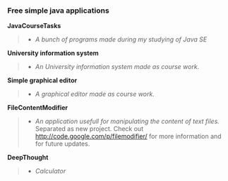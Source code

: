 ### **Free simple java applications** ###

**JavaCourseTasks**
> - _A bunch of programs made during my studying of Java SE_

**University information system**
> - _An University information system made as course work._

**Simple graphical editor**
> - _A graphical editor made as course work._

**FileContentModifier**
> - _An application usefull for manipulating the content of text files._
Separated as new project. Check out http://code.google.com/p/filemodifier/ for more information and for future updates.

**DeepThought**
> - _Calculator_